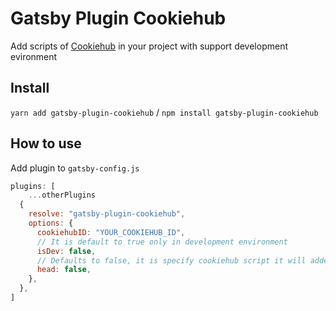 # Gatsby Plugin Cookiehub

Add scripts of [Cookiehub](https://www.cookiehub.com/) in your project with support development evironment

## Install

`yarn add gatsby-plugin-cookiehub` / `npm install gatsby-plugin-cookiehub`

## How to use

Add plugin to `gatsby-config.js`

```javascript
plugins: [
    ...otherPlugins
  {
    resolve: "gatsby-plugin-cookiehub",
    options: {
      cookiehubID: "YOUR_COOKIEHUB_ID",
      // It is default to true only in development environment
      isDev: false,
      // Defaults to false, it is specify cookiehub script it will added in <head>
      head: false,
    },
  },
]
```
